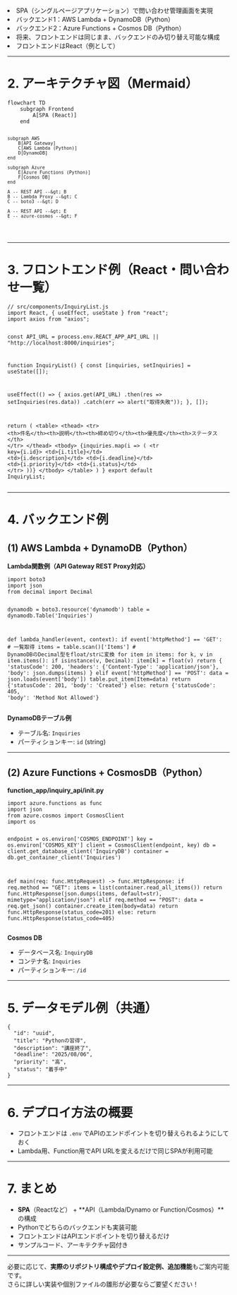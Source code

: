 <li>SPA（シングルページアプリケーション）で問い合わせ管理画面を実現</li>
<li>バックエンド1：AWS Lambda + DynamoDB（Python）</li>
<li>バックエンド2：Azure Functions + Cosmos DB（Python）</li>
<li>将来、フロントエンドは同じまま、バックエンドのみ切り替え可能な構成</li>
<li>フロントエンドはReact（例として）</li>
</ul>
<hr>
<h1>2. アーキテクチャ図（Mermaid）</h1>
<pre><code class="language-mermaid">flowchart TD
    subgraph Frontend
        A[SPA (React)]
    end

    subgraph AWS
        B[API Gateway]
        C[AWS Lambda (Python)]
        D[DynamoDB]
    end

    subgraph Azure
        E[Azure Functions (Python)]
        F[Cosmos DB]
    end

    A -- REST API --&gt; B
    B -- Lambda Proxy --&gt; C
    C -- boto3 --&gt; D

    A -- REST API --&gt; E
    E -- azure-cosmos --&gt; F
</code></pre>
<hr>
<h1>3. フロントエンド例（React・問い合わせ一覧）</h1>
<pre><code class="language-jsx">// src/components/InquiryList.js
import React, { useEffect, useState } from &quot;react&quot;;
import axios from &quot;axios&quot;;

const API_URL = process.env.REACT_APP_API_URL || &quot;http://localhost:8000/inquiries&quot;;

function InquiryList() {
  const [inquiries, setInquiries] = useState([]);

  useEffect(() =&gt; {
    axios.get(API_URL)
      .then(res =&gt; setInquiries(res.data))
      .catch(err =&gt; alert(&quot;取得失敗&quot;));
  }, []);

  return (
    &lt;table&gt;
      &lt;thead&gt;
        &lt;tr&gt;
          &lt;th&gt;件名&lt;/th&gt;&lt;th&gt;説明&lt;/th&gt;&lt;th&gt;締め切り&lt;/th&gt;&lt;th&gt;優先度&lt;/th&gt;&lt;th&gt;ステータス&lt;/th&gt;
        &lt;/tr&gt;
      &lt;/thead&gt;
      &lt;tbody&gt;
        {inquiries.map(i =&gt; (
          &lt;tr key={i.id}&gt;
            &lt;td&gt;{i.title}&lt;/td&gt;
            &lt;td&gt;{i.description}&lt;/td&gt;
            &lt;td&gt;{i.deadline}&lt;/td&gt;
            &lt;td&gt;{i.priority}&lt;/td&gt;
            &lt;td&gt;{i.status}&lt;/td&gt;
          &lt;/tr&gt;
        ))}
      &lt;/tbody&gt;
    &lt;/table&gt;
  )
}
export default InquiryList;
</code></pre>
<hr>
<h1>4. バックエンド例</h1>
<h2>(1) AWS Lambda + DynamoDB（Python）</h2>
<p><strong>Lambda関数例（API Gateway REST Proxy対応）</strong></p>
<pre><code class="language-python">import boto3
import json
from decimal import Decimal

dynamodb = boto3.resource(&#39;dynamodb&#39;)
table = dynamodb.Table(&#39;Inquiries&#39;)

def lambda_handler(event, context):
    if event[&#39;httpMethod&#39;] == &#39;GET&#39;:
        # 一覧取得
        items = table.scan()[&#39;Items&#39;]
        # DynamoDBのDecimal型をfloat/strに変換
        for item in items:
            for k, v in item.items():
                if isinstance(v, Decimal):
                    item[k] = float(v)
        return {
            &#39;statusCode&#39;: 200,
            &#39;headers&#39;: {&#39;Content-Type&#39;: &#39;application/json&#39;},
            &#39;body&#39;: json.dumps(items)
        }
    elif event[&#39;httpMethod&#39;] == &#39;POST&#39;:
        data = json.loads(event[&#39;body&#39;])
        table.put_item(Item=data)
        return {&#39;statusCode&#39;: 201, &#39;body&#39;: &#39;Created&#39;}
    else:
        return {&#39;statusCode&#39;: 405, &#39;body&#39;: &#39;Method Not Allowed&#39;}
</code></pre>
<p><strong>DynamoDBテーブル例</strong></p>
<ul>
<li>テーブル名: <code>Inquiries</code></li>
<li>パーティションキー: <code>id</code> (string)</li>
</ul>
<hr>
<h2>(2) Azure Functions + CosmosDB（Python）</h2>
<p><strong>function_app/inquiry_api/<strong>init</strong>.py</strong></p>
<pre><code class="language-python">import azure.functions as func
import json
from azure.cosmos import CosmosClient
import os

endpoint = os.environ[&#39;COSMOS_ENDPOINT&#39;]
key = os.environ[&#39;COSMOS_KEY&#39;]
client = CosmosClient(endpoint, key)
db = client.get_database_client(&#39;InquiryDB&#39;)
container = db.get_container_client(&#39;Inquiries&#39;)

def main(req: func.HttpRequest) -&gt; func.HttpResponse:
    if req.method == &quot;GET&quot;:
        items = list(container.read_all_items())
        return func.HttpResponse(json.dumps(items, default=str), mimetype=&quot;application/json&quot;)
    elif req.method == &quot;POST&quot;:
        data = req.get_json()
        container.create_item(body=data)
        return func.HttpResponse(status_code=201)
    else:
        return func.HttpResponse(status_code=405)
</code></pre>
<p><strong>Cosmos DB</strong></p>
<ul>
<li>データベース名: <code>InquiryDB</code></li>
<li>コンテナ名: <code>Inquiries</code></li>
<li>パーティションキー: <code>/id</code></li>
</ul>
<hr>
<h1>5. データモデル例（共通）</h1>
<pre><code class="language-json">{
  &quot;id&quot;: &quot;uuid&quot;,
  &quot;title&quot;: &quot;Pythonの習得&quot;,
  &quot;description&quot;: &quot;講座終了&quot;,
  &quot;deadline&quot;: &quot;2025/08/06&quot;,
  &quot;priority&quot;: &quot;高&quot;,
  &quot;status&quot;: &quot;着手中&quot;
}
</code></pre>
<hr>
<h1>6. デプロイ方法の概要</h1>
<ul>
<li>フロントエンドは <code>.env</code> でAPIのエンドポイントを切り替えられるようにしておく</li>
<li>Lambda用、Function用でAPI URLを変えるだけで同じSPAが利用可能</li>
</ul>
<hr>
<h1>7. まとめ</h1>
<ul>
<li><strong>SPA</strong>（Reactなど） + **API（Lambda/Dynamo or Function/Cosmos）**の構成</li>
<li>Pythonでどちらのバックエンドも実装可能</li>
<li>フロントエンドはAPIエンドポイントを切り替えるだけ</li>
<li>サンプルコード、アーキテクチャ図付き</li>
</ul>
<hr>
<p>必要に応じて、<strong>実際のリポジトリ構成やデプロイ設定例、追加機能</strong>もご案内可能です。<br>さらに詳しい実装や個別ファイルの雛形が必要ならご要望ください！</p>
